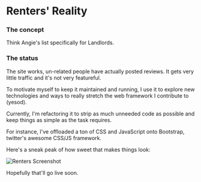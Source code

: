 # Renters' Reality

### The concept

Think Angie's list specifically for Landlords.

### The status

The site works, un-related people have actually posted reviews. It gets 
very little traffic and it's not very featureful.

To motivate myself to keep it maintained and running, I use it to 
explore new technologies and ways to really stretch the web framework I 
contribute to (yesod).

Currently, I'm refactoring it to strip as much unneeded code as possible 
and keep things as simple as the task requires.

For instance, I've offloaded a ton of CSS and JavaScript onto Bootstrap, 
twitter's awesome CSS/JS framework.

Here's a sneak peak of how sweet that makes things look:

![Renters Screenshot](http://pbrisbin.com/static/fileshare/renters.png)

Hopefully that'll go live soon.
